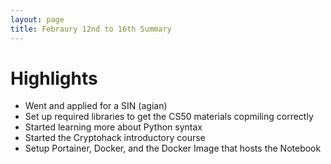 ```yaml
---
layout: page
title: Febraury 12nd to 16th Summary
---
```


# Highlights
- Went and applied for a SIN (agian)
- Set up required libraries to get the CS50 materials copmiling correctly
- Started learning more about Python syntax
- Started the Cryptohack introductory course
- Setup Portainer, Docker, and the Docker Image that hosts the Notebook